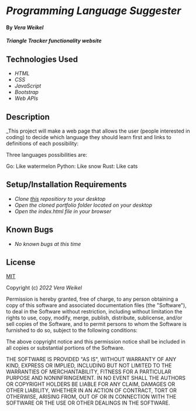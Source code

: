 # _Programming Language Suggester_ 

#### By _**Vera Weikel**_

#### _Triangle Tracker functionality website_


## Technologies Used

* _HTML_
* _CSS_
* _JavaScript_
* _Bootstrap_
* _Web APIs_

## Description

_This project will make a web page that allows the user (people interested in coding) to decide which language they should learn first and links to definitions of each possibility:

Three languages possibilities are:

Go: Like watermelon
Python: Like snow
Rust: Like cats

## Setup/Installation Requirements

* _Clone [this](https://github.com/QuietEvolver/programming-language-suggester-de.git) repositiory to your desktop_
* _Open the cloned portfolio folder located on your desktop_
* _Open the index.html file in your browser_

## Known Bugs

* _No known bugs at this time_

## License

[MIT](https://choosealicense.com/licenses/mit/)

Copyright (c) _2022_ _Vera Weikel_

Permission is hereby granted, free of charge, to any person obtaining a copy
of this software and associated documentation files (the "Software"), to deal
in the Software without restriction, including without limitation the rights
to use, copy, modify, merge, publish, distribute, sublicense, and/or sell
copies of the Software, and to permit persons to whom the Software is
furnished to do so, subject to the following conditions:

The above copyright notice and this permission notice shall be included in all
copies or substantial portions of the Software.

THE SOFTWARE IS PROVIDED "AS IS", WITHOUT WARRANTY OF ANY KIND, EXPRESS OR
IMPLIED, INCLUDING BUT NOT LIMITED TO THE WARRANTIES OF MERCHANTABILITY,
FITNESS FOR A PARTICULAR PURPOSE AND NONINFRINGEMENT. IN NO EVENT SHALL THE
AUTHORS OR COPYRIGHT HOLDERS BE LIABLE FOR ANY CLAIM, DAMAGES OR OTHER
LIABILITY, WHETHER IN AN ACTION OF CONTRACT, TORT OR OTHERWISE, ARISING FROM,
OUT OF OR IN CONNECTION WITH THE SOFTWARE OR THE USE OR OTHER DEALINGS IN THE
SOFTWARE.